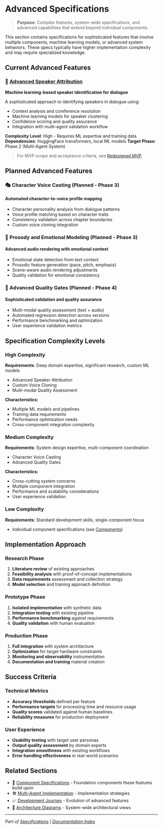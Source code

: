 # Advanced Specifications

> **Purpose**: Complex features, system-wide specifications, and advanced capabilities that extend beyond individual components.

This section contains specifications for sophisticated features that involve multiple components, machine learning models, or advanced system behaviors. These specs typically have higher implementation complexity and may require specialized knowledge.

## Current Advanced Features

### 🧠 [Advanced Speaker Attribution](ADVANCED_SPEAKER_ATTRIBUTION.md)

**Machine learning-based speaker identification for dialogue**

A sophisticated approach to identifying speakers in dialogue using:

- Context analysis and coreference resolution
- Machine learning models for speaker clustering
- Confidence scoring and quality assurance
- Integration with multi-agent validation workflow

**Complexity Level**: High - Requires ML expertise and training data **Dependencies**: HuggingFace transformers, local ML models **Target Phase**: Phase 2 (Multi-Agent System)

> For MVP scope and acceptance criteria, see [Redesigned MVP](../MVP_REDESIGN.md).

## Planned Advanced Features

### 🎭 Character Voice Casting (Planned - Phase 3)

#### Automated character-to-voice profile mapping

- Character personality analysis from dialogue patterns
- Voice profile matching based on character traits
- Consistency validation across chapter boundaries
- Custom voice cloning integration

### 🎵 Prosody and Emotional Modeling (Planned - Phase 3)

#### Advanced audio rendering with emotional context

- Emotional state detection from text context
- Prosodic feature generation (pace, pitch, emphasis)
- Scene-aware audio rendering adjustments
- Quality validation for emotional consistency

### 🔧 Advanced Quality Gates (Planned - Phase 4)

#### Sophisticated validation and quality assurance

- Multi-modal quality assessment (text + audio)
- Automated regression detection across versions
- Performance benchmarking and optimization
- User experience validation metrics

## Specification Complexity Levels

### High Complexity

**Requirements**: Deep domain expertise, significant research, custom ML models

- Advanced Speaker Attribution
- Custom Voice Cloning
- Multi-modal Quality Assessment

**Characteristics:**

- Multiple ML models and pipelines
- Training data requirements
- Performance optimization needs
- Cross-component integration complexity

### Medium Complexity

**Requirements**: System design expertise, multi-component coordination

- Character Voice Casting
- Advanced Quality Gates

**Characteristics:**

- Cross-cutting system concerns
- Multiple component integration
- Performance and scalability considerations
- User experience validation

### Low Complexity

**Requirements**: Standard development skills, single-component focus

- Individual component specifications (see [Components](../components/README.md))

## Implementation Approach

### Research Phase

1. **Literature review** of existing approaches
1. **Feasibility analysis** with proof-of-concept implementations
1. **Data requirements** assessment and collection strategy
1. **Model selection** and training approach definition

### Prototype Phase

1. **Isolated implementation** with synthetic data
1. **Integration testing** with existing pipeline
1. **Performance benchmarking** against requirements
1. **Quality validation** with human evaluation

### Production Phase

1. **Full integration** with system architecture
1. **Optimization** for target hardware constraints
1. **Monitoring and observability** instrumentation
1. **Documentation and training** material creation

## Success Criteria

### Technical Metrics

- **Accuracy thresholds** defined per feature
- **Performance targets** for processing time and resource usage
- **Quality scores** validated against human baselines
- **Reliability measures** for production deployment

### User Experience

- **Usability testing** with target user personas
- **Output quality assessment** by domain experts
- **Integration smoothness** with existing workflows
- **Error handling effectiveness** in real-world scenarios

## Related Sections

- 📝 [Component Specifications](../components/README.md) - Foundation components these features build upon
- 🛠️ [Multi-Agent Implementation](../../03-implementation/multi-agent/README.md) - Implementation strategies
- 📈 [Development Journey](../../05-development/journey/README.md) - Evolution of advanced features
- 🎨 [Architecture Diagrams](../../04-diagrams/architecture/) - System-wide architectural views

______________________________________________________________________

*Part of [Specifications](../README.md) | [Documentation Index](../../README.md)*

